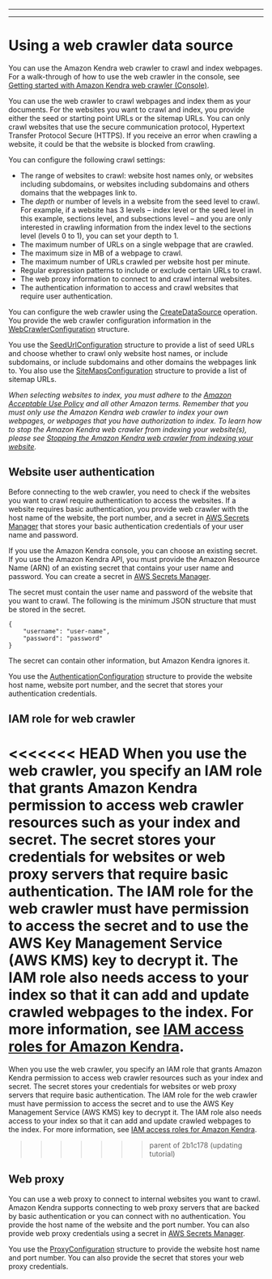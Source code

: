 --------

--------

# Using a web crawler data source<a name="data-source-web-crawler"></a>

You can use the Amazon Kendra web crawler to crawl and index webpages\. For a walk\-through of how to use the web crawler in the console, see [Getting started with Amazon Kendra web crawler \(Console\)](https://docs.aws.amazon.com/kendra/latest/dg/getting-started-webcrawler.html)\.

You can use the web crawler to crawl webpages and index them as your documents\. For the websites you want to crawl and index, you provide either the seed or starting point URLs or the sitemap URLs\. You can only crawl websites that use the secure communication protocol, Hypertext Transfer Protocol Secure \(HTTPS\)\. If you receive an error when crawling a website, it could be that the website is blocked from crawling\.

You can configure the following crawl settings:
+ The range of websites to crawl: website host names only, or websites including subdomains, or websites including subdomains and others domains that the webpages link to\.
+ The *depth* or number of levels in a website from the seed level to crawl\. For example, if a website has 3 levels – index level or the seed level in this example, sections level, and subsections level – and you are only interested in crawling information from the index level to the sections level \(levels 0 to 1\), you can set your depth to 1\.
+ The maximum number of URLs on a single webpage that are crawled\.
+ The maximum size in MB of a webpage to crawl\.
+ The maximum number of URLs crawled per website host per minute\.
+ Regular expression patterns to include or exclude certain URLs to crawl\.
+ The web proxy information to connect to and crawl internal websites\.
+ The authentication information to access and crawl websites that require user authentication\.

You can configure the web crawler using the [CreateDataSource](https://docs.aws.amazon.com/kendra/latest/dg/API_CreateDataSource.html) operation\. You provide the web crawler configuration information in the [WebCrawlerConfiguration](https://docs.aws.amazon.com/kendra/latest/dg/API_WebCrawlerConfiguration.html) structure\.

You use the [SeedUrlConfiguration](https://docs.aws.amazon.com/kendra/latest/dg/API_SeedUrlConfiguration.html) structure to provide a list of seed URLs and choose whether to crawl only website host names, or include subdomains, or include subdomains and other domains the webpages link to\. You also use the [SiteMapsConfiguration](https://docs.aws.amazon.com/kendra/latest/dg/API_SiteMapsConfiguration.html) structure to provide a list of sitemap URLs\.

*When selecting websites to index, you must adhere to the [Amazon Acceptable Use Policy](https://aws.amazon.com/aup/) and all other Amazon terms\. Remember that you must only use the Amazon Kendra web crawler to index your own webpages, or webpages that you have authorization to index\. To learn how to stop the Amazon Kendra web crawler from indexing your website\(s\), please see [Stopping the Amazon Kendra web crawler from indexing your website](https://docs.aws.amazon.com/kendra/latest/dg/stop-web-crawler.html)\.*

## Website user authentication<a name="website-user-auth"></a>

Before connecting to the web crawler, you need to check if the websites you want to crawl require authentication to access the websites\. If a website requires basic authentication, you provide web crawler with the host name of the website, the port number, and a secret in [AWS Secrets Manager](https://docs.aws.amazon.com/secretsmanager/latest/userguide/intro.html) that stores your basic authentication credentials of your user name and password\.

If you use the Amazon Kendra console, you can choose an existing secret\. If you use the Amazon Kendra API, you must provide the Amazon Resource Name \(ARN\) of an existing secret that contains your user name and password\. You can create a secret in [AWS Secrets Manager](https://docs.aws.amazon.com/secretsmanager/latest/userguide/intro.html)\.

The secret must contain the user name and password of the website that you want to crawl\. The following is the minimum JSON structure that must be stored in the secret\.

```
{
    "username": "user-name",
    "password": "password"
}
```

The secret can contain other information, but Amazon Kendra ignores it\.

You use the [AuthenticationConfiguration](https://docs.aws.amazon.com/kendra/latest/dg/API_AuthenticationConfiguration.html) structure to provide the website host name, website port number, and the secret that stores your authentication credentials\.

## IAM role for web crawler<a name="iam-role-web-crawler"></a>

<<<<<<< HEAD
When you use the web crawler, you specify an IAM role that grants Amazon Kendra permission to access web crawler resources such as your index and secret\. The secret stores your credentials for websites or web proxy servers that require basic authentication\. The IAM role for the web crawler must have permission to access the secret and to use the AWS Key Management Service \(AWS KMS\) key to decrypt it\. The IAM role also needs access to your index so that it can add and update crawled webpages to the index\. For more information, see [IAM access roles for Amazon Kendra](https://docs.aws.amazon.com/kendra/latest/dg/iam-roles.html)\.
=======
When you use the web crawler, you specify an IAM role that grants Amazon Kendra permission to access web crawler resources such as your index and secret\. The secret stores your credentials for websites or web proxy servers that require basic authentication\. The IAM role for the web crawler must have permission to access the secret and to use the AWS Key Management Service \(AWS KMS\) key to decrypt it\. The IAM role also needs access to your index so that it can add and update crawled webpages to the index\. For more information, see [IAM access roles for Amazon Kendra](https://docs.aws.amazon.com/https://docs.aws.amazon.com/kendra/latest/dg/iam-roles.html)\.
>>>>>>> parent of 2b1c178 (updating tutorial)

## Web proxy<a name="web-proxy-web-crawler"></a>

You can use a web proxy to connect to internal websites you want to crawl\. Amazon Kendra supports connecting to web proxy servers that are backed by basic authentication or you can connect with no authentication\. You provide the host name of the website and the port number\. You can also provide web proxy credentials using a secret in [AWS Secrets Manager](https://docs.aws.amazon.com/secretsmanager/latest/userguide/intro.html)\.

You use the [ProxyConfiguration](https://docs.aws.amazon.com/kendra/latest/dg/API_ProxyConfiguration.html) structure to provide the website host name and port number\. You can also provide the secret that stores your web proxy credentials\.